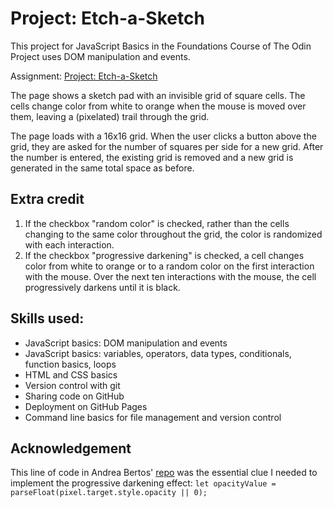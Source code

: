 # Project: Etch-a-Sketch

This project for JavaScript Basics in the Foundations Course of The Odin Project uses DOM manipulation and events.

Assignment: [Project: Etch-a-Sketch](https://www.theodinproject.com/lessons/foundations-etch-a-sketch)

The page shows a sketch pad with an invisible grid of square cells. The cells change color from white to orange when the mouse is moved over them, leaving a (pixelated) trail through the grid.

The page loads with a 16x16 grid. When the user clicks a button above the grid, they are asked for the number of squares per side for a new grid. After the number is entered, the existing grid is removed and a new grid is generated in the same total space as before.

## Extra credit
1. If the checkbox "random color" is checked, rather than the cells changing to the same color throughout the grid, the color is randomized with each interaction.
2. If the checkbox "progressive darkening" is checked, a cell changes color from white to orange or to a random color on the first interaction with the mouse. Over the next ten interactions with the mouse, the cell progressively darkens until it is black.

## Skills used:
 - JavaScript basics: DOM manipulation and events
 - JavaScript basics: variables, operators, data types, conditionals, function basics, loops
 - HTML and CSS basics
 - Version control with git
 - Sharing code on GitHub
 - Deployment on GitHub Pages
 - Command line basics for file management and version control

## Acknowledgement
 This line of code in Andrea Bertos' [repo](https://github.com/Tussis88/Etch-A-Sketch) was the essential clue I needed to implement the progressive darkening effect:
 `let opacityValue = parseFloat(pixel.target.style.opacity || 0);`